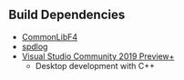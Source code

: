 ## Build Dependencies
* [CommonLibF4](https://github.com/Ryan-rsm-McKenzie/CommonLibF4)
* [spdlog](https://github.com/gabime/spdlog)
* [Visual Studio Community 2019 Preview+](https://visualstudio.microsoft.com/vs/preview/)
	* Desktop development with C++
